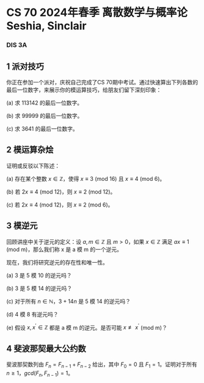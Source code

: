 # CS 70 2024年春季 离散数学与概率论 Seshia, Sinclair

### DIS 3A

## 1 派对技巧


你正在参加一个派对，庆祝自己完成了CS 70期中考试。通过快速算出下列各数的最后一位数字，来展示你的模运算技巧，给朋友们留下深刻印象：

(a) 求 113142 的最后一位数字。

(b) 求 99999 的最后一位数字。

(c) 求 3641 的最后一位数字。

## 2 模运算杂烩


证明或反驳以下陈述：

(a) 存在某个整数 $x\in\mathbb{Z}$，使得 $x\equiv3$ (mod 16) 且 $x\equiv4$ (mod 6)。

(b) 若 $2x\equiv4$ (mod 12)，则 $x\equiv2$ (mod 12)。

(c) 若 $2x\equiv4$ (mod 12)，则 $x\equiv2$ (mod 6)。


## 3 模逆元


回顾讲座中关于逆元的定义：设 $a,m\in\mathbb{Z}$ 且 $m>0$，如果 $x\in\mathbb{Z}$ 满足 $ax\equiv1$ (mod m)，那么我们称 x 是 a 模 m 的一个逆元。

现在，我们将研究逆元的存在性和唯一性。

(a) 3 是 5 模 10 的逆元吗？

(b) 3 是 5 模 14 的逆元吗？

(c) 对于所有 $n\in\mathbb{N}$，$3+14n$ 是 5 模 14 的逆元吗？

(d) 4 模 8 有逆元吗？

(e) 假设 $x,x^{\prime}\in\mathbb{Z}$ 都是 a 模 m 的逆元。是否可能 $x\not\equiv x^{\prime}$ (mod m)？

## 4 斐波那契最大公约数

斐波那契数列由 $F_{n}=F_{n-1}+F_{n-2}$ 给出，其中 $F_{0}=0$ 且 $F_{1}=1$。证明对于所有 $n\ge1$，$gcd(F_{n},F_{n-1})=1$。